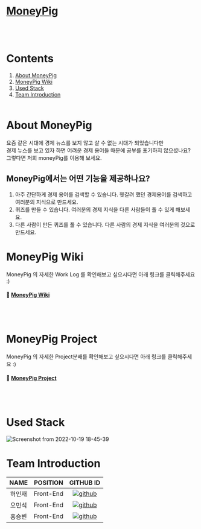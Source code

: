 # **[MoneyPig](https://moneypig.vercel.app/)**
<br/> &nbsp;

# Contents
1. [About MoneyPig](#About-MoneyPig)
2. [MoneyPig Wiki](#MoneyPig-Wiki)
3. [Used Stack](#Used-Stack)
4. [Team Introduction](#Team-Introduction)
<br/> &nbsp;

# About MoneyPig
요즘 같은 시대에 경제 뉴스를 보지 않고 살 수 없는 시대가 되었습니다만
<br/> 경제 뉴스를 보고 있자 하면 어려운 경제 용어들 때문에 공부를 포기하지 않으셨나요?
<br/> 그렇다면 저희 moneyPig를 이용해 보세요.

## MoneyPig에서는 어떤 기능을 제공하나요?
1. 아주 간단하게 경제 용어를 검색할 수 있습니다. 헷갈려 했던 경제용어를 검색하고 여러분의 지식으로 만드세요.
2. 퀴즈를 만들 수 있습니다. 여러분의 경제 지식을 다른 사람들이 풀 수 있게 해보세요.
3. 다른 사람이 만든 퀴즈를 풀 수 있습니다. 다른 사람의 경제 지식을 여러분의 것으로 만드세요.

# MoneyPig Wiki

MoneyPig 의 자세한 Work Log 를 확인해보고 싶으시다면 아래 링크를 클릭해주세요 :)
#### 📌  [MoneyPig Wiki](https://github.com/oxopolitics-internship-for-codestates/MoneyPig/wiki)

<br/> &nbsp;

# MoneyPig Project

MoneyPig 의 자세한 Project분배를 확인해보고 싶으시다면 아래 링크를 클릭해주세요 :)
#### 📌  [MoneyPig Project](https://github.com/orgs/oxopolitics-internship-for-codestates/projects/7/views/1)

<br/> &nbsp;


# Used Stack

![Screenshot from 2022-10-19 18-45-39](https://user-images.githubusercontent.com/93773242/196701738-8335ef5f-71b8-493c-9bbd-5de55086bae0.png)

# Team Introduction

|NAME|POSITION|GITHUB ID|
|:---:|:---:|:---:|
|허인재|Front-End|[![github](https://img.shields.io/badge/Applehole-181717?style=for-the-badge&logo=GitHub&logoColor=white)](https://github.com/Applehole)|
|오민석|Front-End|[![github](https://img.shields.io/badge/oh930428-181717?style=for-the-badge&logo=GitHub&logoColor=white)](https://github.com/oh930428)|
|홍승빈|Front-End|[![github](https://img.shields.io/badge/tmdqls2257-181717?style=for-the-badge&logo=GitHub&logoColor=white)](https://github.com/tmdqls2257)|
